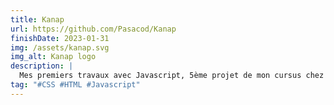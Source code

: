 ```yaml
---
title: Kanap
url: https://github.com/Pasacod/Kanap
finishDate: 2023-01-31
img: /assets/kanap.svg
img_alt: Kanap logo
description: |
  Mes premiers travaux avec Javascript, 5ème projet de mon cursus chez OpenClassrooms. Le goal ici était d'unifier les travaux faits sur l'API avec le front-end. 4 pages devaient être mises en place : une page d'accueil pour afficher tous les produits disponibles à la vente, une page produit pour afficher les détails d'un produit spécifique, une page panier pour résumer les produits ajoutés par l'utilisateur et une page de confirmation pour afficher un message de confirmation de commande. L'API utilisée n'a pas encore été optimisée pour prendre en compte la quantité et la couleur des produits achetés.
tag: "#CSS #HTML #Javascript"
---
```


